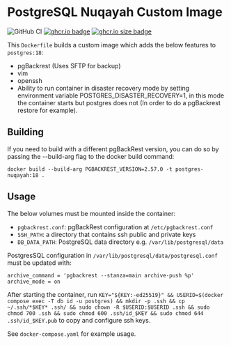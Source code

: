 # PostgreSQL Nuqayah Custom Image

![GitHub CI](https://github.com/nuqayah/postgres-pgbackup/actions/workflows/publish.yml/badge.svg)
[![ghcr.io badge](https://ghcr-badge.egpl.dev/nuqayah/postgres-pgbackup/latest_tag?trim=major&label=GitHub%20Registry&color=steelblue)](https://github.com/nuqayah/postgres-pgbackup/pkgs/container/postgres-pgbackup)
[![ghcr.io size badge](https://ghcr-badge.egpl.dev/nuqayah/postgres-pgbackup/size?tag=latest&label=Image%20size&color=steelblue)](https://github.com/nuqayah/postgres-pgbackup/pkgs/container/postgres-pgbackup)

This `Dockerfile` builds a custom image which adds the below features to `postgres:18`:

- pgBackrest (Uses SFTP for backup)
- vim
- openssh
- Ability to run container in disaster recovery mode by setting environment variable POSTGRES_DISASTER_RECOVERY=1, in this mode the container starts but postgres does not (In order to do a pgBackrest restore for example).

## Building

If you need to build with a different pgBackRest version, you can do so by passing the --build-arg flag to the docker build command:

`docker build --build-arg PGBACKREST_VERSION=2.57.0 -t postgres-nuqayah:18 .`


## Usage

The below volumes must be mounted inside the container:

- `pgbackrest.conf`: pgBackRest configuration at `/etc/pgbackrest.conf`
- `SSH_PATH`: a directory that contains ssh public and private keys
- `DB_DATA_PATH`: PostgreSQL data directory e.g. `/var/lib/postgresql/data`

PostgresSQL configuration in `/var/lib/postgresql/data/postgresql.conf` must be updated with:

```
archive_command = 'pgbackrest --stanza=main archive-push %p'
archive_mode = on
```

After starting the container, run `KEY="${KEY:-ed25519}" && USERID=$(docker compose exec -T db id -u postgres) && mkdir -p .ssh && cp ~/.ssh/*$KEY* .ssh/ && sudo chown -R $USERID:$USERID .ssh && sudo chmod 700 .ssh && sudo chmod 600 .ssh/id_$KEY && sudo chmod 644 .ssh/id_$KEY.pub` to copy and configure ssh keys.

See `docker-compose.yaml` for example usage.
